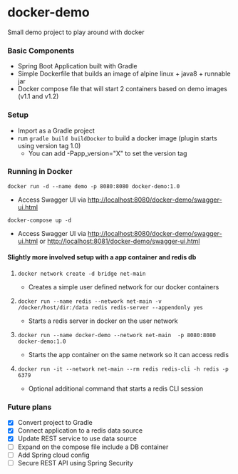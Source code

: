 # docker-demo
Small demo project to play around with docker

### Basic Components ###
* Spring Boot Application built with Gradle
* Simple Dockerfile that builds an image of alpine linux + java8 + runnable jar
* Docker compose file that will start 2 containers based on demo images (v1.1 and v1.2)

### Setup ###
* Import as a Gradle project
* run `gradle build buildDocker` to build a docker image (plugin starts using version tag 1.0)
   * You can add -Papp_version="X" to set the version tag

### Running in Docker ###
`docker run -d --name demo -p 8080:8080 docker-demo:1.0`  
* Access Swagger UI via <http://localhost:8080/docker-demo/swagger-ui.html>

`docker-compose up -d`
* Access Swagger UI via <http://localhost:8080/docker-demo/swagger-ui.html> or <http://localhost:8081/docker-demo/swagger-ui.html>

#### Slightly more involved setup with a app container and redis db ####
1. `docker network create -d bridge net-main`  
   * Creates a simple user defined network for our docker containers
   
2. `docker run --name redis --network net-main -v /docker/host/dir:/data redis redis-server --appendonly yes`  
   * Starts a redis server in docker on the user network

3. `docker run --name docker-demo --network net-main  -p 8080:8080 docker-demo:1.0`  
   * Starts the app container on the same network so it can access redis
   
4. `docker run -it --network net-main --rm redis redis-cli -h redis -p 6379`  
   * Optional additional command that starts a redis CLI session

### Future plans ###
- [X] Convert project to Gradle
- [X] Connect application to a redis data source
- [X] Update REST service to use data source
- [ ] Expand on the compose file include a DB container
- [ ] Add Spring cloud config
- [ ] Secure REST API using Spring Security
